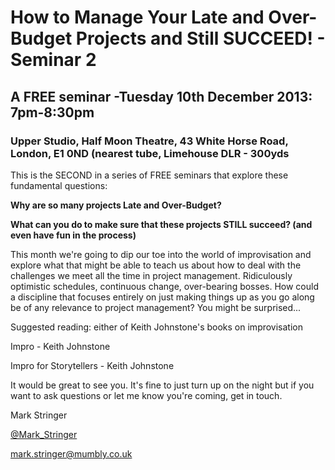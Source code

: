 # How to Manage Your Late and Over-Budget Projects and Still SUCCEED! - Seminar 2
## A FREE seminar -Tuesday 10th December 2013: 7pm-8:30pm
### Upper Studio, Half Moon Theatre, 43 White Horse Road, London, E1 0ND (nearest tube, Limehouse DLR - 300yds

This is the SECOND in a series of FREE seminars that explore these fundamental questions:

**Why are so many projects Late and Over-Budget?**

**What can you do to make sure that these projects STILL succeed? (and even have fun in the process)**

This month we're going to dip our toe into the world of improvisation and explore what that might be able to teach us about how to deal with the challenges we meet all the time in project management.  Ridiculously optimistic schedules, continuous change, over-bearing bosses.  How could a discipline that focuses entirely on just making things up as you go along be of any relevance to project management?  You might be surprised...

Suggested reading: either of Keith Johnstone's books on improvisation

Impro - Keith Johnstone

Impro for Storytellers - Keith Johnstone

It would be great to see you. It's fine to just turn up on the night but if you want to ask questions or let me know you're coming, get in touch.

Mark Stringer

[@Mark_Stringer](https://twitter.com/Mark_Stringer)

[mark.stringer@mumbly.co.uk](mailto://mark.stringer@mumbly.co.uk/)

